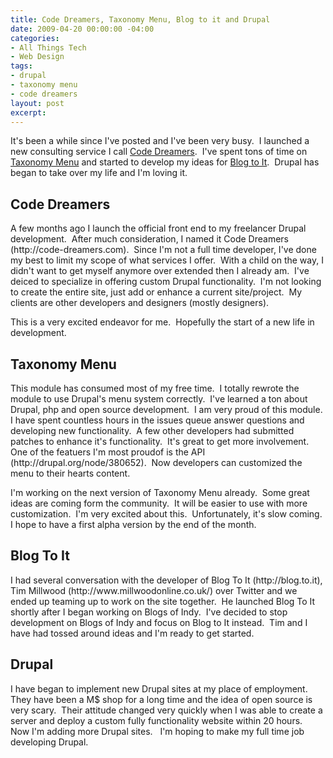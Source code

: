 ```yaml
---
title: Code Dreamers, Taxonomy Menu, Blog to it and Drupal
date: 2009-04-20 00:00:00 -04:00
categories:
- All Things Tech
- Web Design
tags:
- drupal
- taxonomy menu
- code dreamers
layout: post
excerpt: 
---
```


<p style="text-align: left;">It's been a while since I've posted and I've been very busy.&nbsp; I launched a new consulting service I call <a href="http://code-dreamers.com" target="_blank">Code Dreamers</a>.&nbsp; I've spent tons of time on <a href="http://drupal.org/project/taxonomy_menu" target="_blank">Taxonomy Menu</a> and started to develop my ideas for <a href="http://blog.to.it/" target="_blank">Blog to It</a>.&nbsp; Drupal has began to take over my life and I'm loving it.</p>

<h2 style="text-align: left;">Code Dreamers</h2>
<p style="text-align: left;">A few months ago I launch the official front end to my freelancer Drupal development.&nbsp; After much consideration, I named it Code Dreamers (http://code-dreamers.com).&nbsp; Since I'm not a full time developer, I've done my best to limit my scope of what services I offer.&nbsp; With a child on the way, I didn't want to get myself anymore over extended then I already am.&nbsp; I've deiced to specialize in offering custom Drupal functionality.&nbsp; I'm not looking to create the entire site, just add or enhance a current site/project.&nbsp; My clients are other developers and designers (mostly designers).</p>
<p style="text-align: left;">This is a very excited endeavor for me.&nbsp; Hopefully the start of a new life in development.</p>

<h2 style="text-align: left;">Taxonomy Menu</h2>
<p style="text-align: left;">This module has consumed most of my free time.&nbsp; I totally rewrote the module to use Drupal's menu system correctly.&nbsp; I've learned a ton about Drupal, php and open source development.&nbsp; I am very proud of this module.&nbsp; I have spent countless hours in the issues queue answer questions and developing new functionality.&nbsp; A few other developers had submitted patches to enhance it's functionality.&nbsp; It's great to get more involvement.&nbsp; One of the featuers I'm most proudof is the API (http://drupal.org/node/380652).&nbsp; Now developers can customized the menu to their hearts content.</p>
<p style="text-align: left;">I'm working on the next version of Taxonomy Menu already.&nbsp; Some great ideas are coming form the community.&nbsp; It will be easier to use with more customization.&nbsp; I'm very excited about this.&nbsp; Unfortunately, it's slow coming.&nbsp; I hope to have a first alpha version by the end of the month.</p>

<h2 style="text-align: left;">Blog To It</h2>
<p style="text-align: left;">I had several conversation with the developer of Blog To It (http://blog.to.it), Tim Millwood (http://www.millwoodonline.co.uk/) over Twitter and we ended up teaming up to work on the site together.&nbsp; He launched Blog To It shortly after I began working on Blogs of Indy.&nbsp; I've decided to stop development on Blogs of Indy and focus on Blog to It instead.&nbsp; Tim and I have had tossed around ideas and I'm ready to get started.</p>

<h2 style="text-align: left;">Drupal</h2>
<p style="text-align: left;">I have began to implement new Drupal sites at my place of employment.&nbsp; They have been a M$ shop for a long time and the idea of open source is very scary.&nbsp; Their attitude changed very quickly when I was able to create a server and deploy a custom fully functionality website within 20 hours.&nbsp; Now I'm adding more Drupal sites.&nbsp;&nbsp; I'm hoping to make my full time job developing Drupal.</p>
<p style="text-align: left;"></p>
